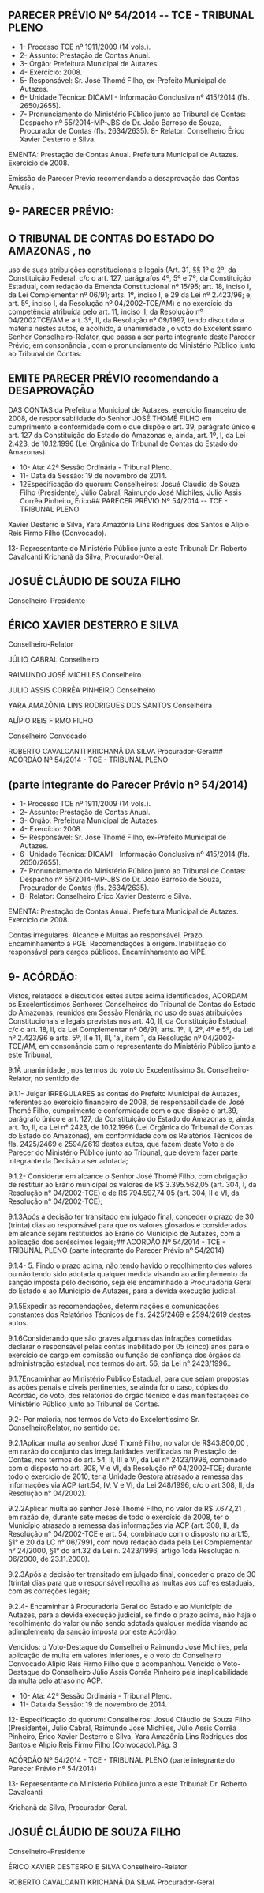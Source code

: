
## PARECER PRÉVIO Nº 54/2014 -- TCE - TRIBUNAL PLENO

- 1- Processo TCE nº 1911/2009 (14 vols.).
- 2- Assunto: Prestação de Contas Anual.
- 3- Órgão: Prefeitura Municipal de Autazes.
- 4- Exercício: 2008.
- 5- Responsável: Sr. José Thomé Filho, ex-Prefeito Municipal de Autazes.
- 6- Unidade Técnica: DICAMI - Informação Conclusiva nº 415/2014 (fls. 2650/2655).
- 7- Pronunciamento do Ministério Público junto ao Tribunal de Contas: Despacho nº 55/2014-MP-JBS do Dr. João Barroso de Souza, Procurador de Contas (fls. 2634/2635). 8- Relator: Conselheiro Érico Xavier Desterro e Silva.

EMENTA: Prestação de  Contas  Anual.  Prefeitura Municipal de Autazes. Exercício de 2008.

Emissão de Parecer Prévio recomendando a desaprovação das Contas Anuais .

## 9- PARECER PRÉVIO:

## O TRIBUNAL DE CONTAS DO ESTADO DO AMAZONAS ,  no

uso  de  suas  atribuições  constitucionais  e  legais  (Art.  31,  §§  1º  e  2º,  da  Constituição Federal, c/c o art. 127, parágrafos 4º, 5º e 7º, da Constituição Estadual, com redação da Emenda Constitucional nº 15/95; art. 18, inciso I, da Lei Complementar nº 06/91; arts. 1º, inciso I, e 29 da Lei nº 2.423/96; e, art. 5º, inciso I, da Resolução nº 04/2002-TCE/AM) e no exercício da competência atribuída pelo art. 11, inciso II, da Resolução nº 04/2002TCE/AM e art. 3º, II, da Resolução nº 09/1997, tendo discutido a matéria nestes autos, e acolhido, à  unanimidade ,  o  voto  do  Excelentíssimo  Senhor  Conselheiro-Relator,  que passa a ser parte integrante deste Parecer Prévio, em consonância , com o pronunciamento do Ministério Público junto ao Tribunal de Contas:

## EMITE PARECER PRÉVIO recomendando a DESAPROVAÇÃO

DAS  CONTAS da  Prefeitura  Municipal  de  Autazes,  exercício  financeiro  de  2008,  de responsabilidade do Senhor JOSÉ THOMÉ FILHO em cumprimento e conformidade com o que dispõe o art. 39, parágrafo único e art. 127 da Constituição do Estado do Amazonas e,  ainda, art.  1º,  l,  da  Lei  2.423,  de  10.12.1996 (Lei Orgânica do Tribunal de Contas do Estado do Amazonas).

- 10- Ata: 42ª Sessão Ordinária - Tribunal Pleno.
- 11- Data da Sessão: 19 de novembro de 2014.
- 12Especificação do quorum: Conselheiros: Josué Cláudio de Souza Filho (Presidente),  Júlio  Cabral,  Raimundo  José  Michiles,  Julio  Assis  Corrêa  Pinheiro,  Érico## PARECER PRÉVIO Nº 54/2014 -- TCE - TRIBUNAL PLENO

Xavier Desterro e Silva, Yara  Amazônia Lins Rodrigues dos Santos e Alípio Reis Firmo Filho (Convocado).

13- Representante do Ministério Público junto a este Tribunal: Dr. Roberto Cavalcanti Krichanã da Silva, Procurador-Geral.

## JOSUÉ CLÁUDIO DE SOUZA FILHO

Conselheiro-Presidente

## ÉRICO XAVIER DESTERRO E SILVA

Conselheiro-Relator

JÚLIO CABRAL Conselheiro

RAIMUNDO JOSÉ MICHILES Conselheiro

JULIO ASSIS CORRÊA PINHEIRO Conselheiro

YARA AMAZÔNIA LINS RODRIGUES DOS SANTOS Conselheira

ALÍPIO REIS FIRMO FILHO

Conselheiro Convocado

ROBERTO CAVALCANTI KRICHANÃ DA SILVA Procurador-Geral## ACÓRDÃO Nº 54/2014 - TCE - TRIBUNAL PLENO

## (parte integrante do Parecer Prévio nº 54/2014)

- 1- Processo TCE nº 1911/2009 (14 vols.).
- 2- Assunto: Prestação de Contas Anual.
- 3- Órgão: Prefeitura Municipal de Autazes.
- 4- Exercício: 2008.
- 5- Responsável: Sr. José Thomé Filho, ex-Prefeito Municipal de Autazes.
- 6- Unidade Técnica: DICAMI - Informação Conclusiva nº 415/2014 (fls. 2650/2655).
- 7- Pronunciamento do Ministério Público junto ao Tribunal de Contas: Despacho nº 55/2014-MP-JBS do Dr. João Barroso de Souza, Procurador de Contas (fls. 2634/2635).
- 8- Relator: Conselheiro Érico Xavier Desterro e Silva.

EMENTA: Prestação de Contas Anual. Prefeitura  Municipal de Autazes. Exercício de 2008.

Contas irregulares. Alcance e Multas ao responsável. Prazo. Encaminhamento à PGE. Recomendações  à  origem. Inabilitação do responsável para cargos públicos. Encaminhamento ao MPE.

## 9- ACÓRDÃO:

Vistos, relatados e  discutidos estes autos acima identificados,  ACORDAM os Excelentíssimos  Senhores  Conselheiros  do  Tribunal  de  Contas  do  Estado  do Amazonas,  reunidos  em Sessão  Plenária,  no  uso  de suas  atribuições Constitucionais  e legais  previstas  nos  art.  40,  II, da  Constituição  Estadual,  c/c  o  art.  18,  II,  da Lei Complementar nº 06/91, arts. 1º, II, 2º, 4º e 5º, da Lei nº 2.423/96 e arts. 5º, II e 11, III, 'a', item  1,  da  Resolução  nº  04/2002-TCE/AM, em  consonância com  o  representante  do Ministério Público junto a este Tribunal,

9.1À unanimidade , nos termos do voto do Excelentíssimo Sr. Conselheiro-Relator, no sentido de:

9.1.1- Julgar IRREGULARES as contas do Prefeito Municipal de Autazes, referentes  ao  exercício  financeiro  de  2008,  de  responsabilidade  de  José  Thomé  Filho, cumprimento e conformidade com o que dispõe o art.39,  parágrafo único e art. 127, da Constituição do Estado do Amazonas e, ainda, art. 1o, II, da Lei n° 2423, de 10.12.1996 (Lei Orgânica do Tribunal de Contas do Estado do Amazonas), em conformidade com os Relatórios Técnicos de fls. 2425/2469 e 2594/2619 destes autos, que fazem deste Voto e do Parecer do Ministério Público junto ao Tribunal,  que devem fazer parte integrante da Decisão a ser adotada;

9.1.2- Considerar em alcance o Senhor José Thomé Filho, com obrigação de restituir ao Erário municipal os valores de R$ 3.395.562,05 (art. 304, I, da Resolução n° 04/2002-TCE) e de R$ 794.597,74 05 (art. 304, II e VI, da Resolução n° 04/2002-TCE);

9.1.3Após a decisão ter transitado em julgado final, conceder o prazo de 30 (trinta) dias  ao responsável para que os valores glosados e considerados em alcance sejam  restituídos  ao  Erário  do  Município  de  Autazes,  com  a  aplicação  dos  acréscimos legais;## ACÓRDÃO Nº 54/2014 - TCE - TRIBUNAL PLENO (parte integrante do Parecer Prévio nº 54/2014)

9.1.4- 5. Findo o prazo acima, não tendo havido o recolhimento dos valores ou não tendo sido adotada qualquer medida visando ao adimplemento da sanção imposta pelo decisório, seja ele encaminhado à Procuradoria Geral do Estado e ao  Município de Autazes, para a devida execução judicial.

9.1.5Expedir as recomendações, determinações e comunicações constantes dos Relatórios Técnicos de fls. 2425/2469 e 2594/2619 destes autos.

9.1.6Considerando  que  são  graves  algumas  das  infrações  cometidas, declarar o responsável pelas contas inabilitado por 05 (cinco) anos para o exercício de cargo em comissão ou função de confiança dos órgãos da  administração estadual, nos termos do art. 56, da Lei n° 2423/1996..

9.1.7Encaminhar ao Ministério Público Estadual, para que sejam propostas as ações penais e cíveis pertinentes, se ainda for o caso, cópias do Acórdão, do voto, dos relatórios do órgão técnico e das manifestações do Ministério Público junto ao Tribunal de Contas.

9.2- Por maioria, nos termos do Voto do Excelentíssimo Sr. ConselheiroRelator, no sentido de:

9.2.1Aplicar multa ao senhor José Thomé Filho, no valor de R$43.800,00 , em  razão  do  conjunto  das  irregularidades  verificadas  na  Prestação  de Contas, nos termos do art. 54, II, III e VI, da Lei n° 2423/1996, combinado com o disposto no art. 308, V e VI, da Resolução n° 04/2002-TCE; durante todo o exercício de 2010, ter a Unidade Gestora atrasado a remessa das informações via ACP (art.54, IV, V e VI, da Lei 248/1996, c/c o art.308, II, da Resolução n° 04/2002).

9.2.2Aplicar  multa ao  senhor  José  Thomé  Filho, no  valor  de  R$ 7.672,21 ,  em razão de, durante sete meses de todo o exercício de 2008, ter o Município atrasado a remessa das informações via ACP (art. 308, II, da Resolução n° 04/2002-TCE e art.  54,  combinado  com  o  disposto  no  art.15,  §1°  e  20  da  LC  n°  06/7991,  com  nova redação dada pela Lei Complementar n° 24/2000, §1° do art.32 da Lei n. 2423/1996, artigo 1oda Resolução n. 06/2000, de 23.11.2000).

9.2.3Após a decisão ter transitado em julgado final, conceder o prazo de 30 (trinta) dias para que o responsável recolha as multas aos cofres estaduais, com as correções legais;

9.2.4-  Encaminhar à  Procuradoria  Geral  do  Estado  e  ao  Município  de Autazes, para a devida execução judicial, se findo o prazo acima, não haja o recolhimento do  valor  ou  não  sendo  adotada  qualquer  medida  visando  ao  adimplemento  da  sanção imposta por este Acórdão.

Vencidos:  o  Voto-Destaque  do  Conselheiro  Raimundo  José Michiles,  pela  aplicação  de multa em valores inferiores, e o voto do Conselheiro Convocado Alípio Reis Firmo Filho que o acompanhou. Vencido o Voto-Destaque do Conselheiro Júlio Assis Corrêa Pinheiro pela inaplicabilidade da multa pelo atraso no ACP.

- 10- Ata: 42ª Sessão Ordinária - Tribunal Pleno.
- 11- Data da Sessão: 19 de novembro de 2014.

12- Especificação do quorum: Conselheiros: Josué Cláudio de Souza Filho (Presidente), Julio Cabral, Raimundo José Michiles, Júlio Assis Corrêa Pinheiro, Érico Xavier Desterro e Silva, Yara Amazônia Lins Rodrigues dos Santos e Alípio Reis Firmo Filho (Convocado).Pág. 3

ACÓRDÃO Nº 54/2014 - TCE - TRIBUNAL PLENO (parte integrante do Parecer Prévio nº 54/2014)

13- Representante do Ministério Público junto a este Tribunal: Dr. Roberto Cavalcanti

Krichanã da Silva, Procurador-Geral.

## JOSUÉ CLÁUDIO DE SOUZA FILHO

Conselheiro-Presidente

ÉRICO XAVIER DESTERRO E SILVA Conselheiro-Relator

ROBERTO CAVALCANTI KRICHANÃ DA SILVA Procurador-Geral
